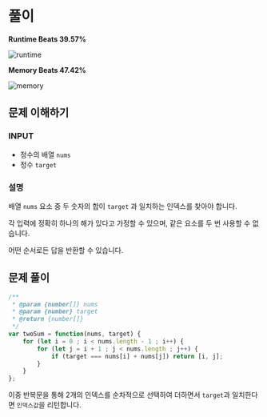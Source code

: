 # 풀이

**Runtime Beats 39.57%**

![runtime](https://user-images.githubusercontent.com/55650732/226774904-879e2e2f-1014-4203-8bbd-7a92f55016fb.svg)


**Memory Beats 47.42%**

![memory](https://user-images.githubusercontent.com/55650732/226775018-38f5fc2c-f615-4c1c-ad0f-5483a3f5f866.svg)



## 문제 이해하기

### INPUT
- 정수의 배열 `nums`
- 정수 `target`

### 설명

배열 `nums` 요소 중 두 숫자의 합이 `target` 과 일치하는 인덱스를 찾아야 합니다.

각 입력에 정확히 하나의 해가 있다고 가정할 수 있으며, 같은 요소를 두 번 사용할 수 없습니다.

어떤 순서로든 답을 반환할 수 있습니다.

## 문제 풀이
~~~javascript
/**
 * @param {number[]} nums
 * @param {number} target
 * @return {number[]}
 */
var twoSum = function(nums, target) {
    for (let i = 0 ; i < nums.length - 1 ; i++) {
        for (let j = i + 1 ; j < nums.length ; j++) {
            if (target === nums[i] + nums[j]) return [i, j];
        }
    }
};
~~~

이중 반복문을 통해 2개의 인덱스를 순차적으로 선택하여 더하면서 `target`과 일치한다면 `인덱스값`을 리턴합니다.
